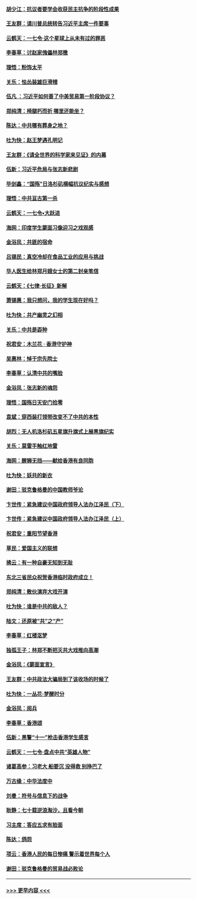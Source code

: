 #### [胡少江：抗议者要学会收获民主抗争的阶段性成果](../pages/nsc993/n11599626.md?t=10200312) 
#### [王友群：请川普总统转告习近平主席一件要事](../pages/nsc993/n11599533.md?t=10200312) 
#### [云鹤天：一七令‧这个星球上从未有过的罪恶](../pages/nsc993/n11598881.md?t=10200312) 
#### [李春草：讨赵家傀儡林郑檄](../pages/nsc993/n11598789.md?t=10200312) 
#### [理悟：粉饰太平](../pages/nsc993/n11598776.md?t=10200312) 
#### [关乐：怯怂装雄巨滑稽](../pages/nsc993/n11598767.md?t=10200312) 
#### [伍凡 ：习近平如何善了中美贸易第一阶段协议？](../pages/nsc993/n11596305.md?t=10200312) 
#### [郑纯清：椅腿朽而折 哪里还能坐？](../pages/nsc993/n11596273.md?t=10200312) 
#### [陈达：中共哪有葬身之地？](../pages/nsc993/n11596253.md?t=10200312) 
#### [吐为快：赵王梦遇孔明记](../pages/nsc993/n11596208.md?t=10200312) 
#### [王友群：《请全世界的科学家来见证》的内幕](../pages/nsc993/n11594091.md?t=10200312) 
#### [伍新：习近平危局与张志新悲剧](../pages/nsc993/n11594089.md?t=10200312) 
#### [毕剑鑫：“国殇”日洛杉矶横幅抗议纪实与感想](../pages/nsc993/n11591301.md?t=10200312) 
#### [理悟：中共亘古第一杀](../pages/nsc993/n11590734.md?t=10200312) 
#### [云鹤天：一七令•大跃进](../pages/nsc993/n11590699.md?t=10200312) 
#### [海网：印度学生蒙面习像迎习之戏观感](../pages/nsc993/n11590675.md?t=10200312) 
#### [金浴凤：共匪的宿命](../pages/nsc993/n11586383.md?t=10200312) 
#### [吕锡民：真空冷却在食品工业的应用与挑战](../pages/nsc993/n11585819.md?t=10200312) 
#### [华人医生给林郑月娥女士的第二封亲笔信](../pages/nsc993/n11585124.md?t=10200312) 
#### [云鹤天：《七律·长征》新解](../pages/nsc993/n11584578.md?t=10200312) 
#### [萧锡惠：我只想问，我的学生现在好吗？](../pages/nsc993/n11583828.md?t=10200312) 
#### [吐为快：共产幽灵之幻相](../pages/nsc993/n11583224.md?t=10200312) 
#### [关乐：中共是孬种](../pages/nsc993/n11582099.md?t=10200312) 
#### [祝君安：木兰花 · 香港守护神](../pages/nsc993/n11581782.md?t=10200312) 
#### [吴惠林：悼于宗先院士](../pages/nsc993/n11580283.md?t=10200312) 
#### [李春草：认清中共的嘴脸](../pages/nsc993/n11579954.md?t=10200312) 
#### [金浴凤：张志新的魂怨](../pages/nsc993/n11579913.md?t=10200312) 
#### [理悟：国殇日天安门拾零](../pages/nsc993/n11579843.md?t=10200312) 
#### [袁斌：穿西装打领带改变不了中共的本性](../pages/nsc993/n11579814.md?t=10200312) 
#### [胡烈：无人机洛杉矶五星旗升旗式上展黑旗纪实](../pages/nsc993/n11579322.md?t=10200312) 
#### [关乐：莫雷手触红地雷](../pages/nsc993/n11577862.md?t=10200312) 
#### [海网：醒狮无挡——献给香港有良同胞](../pages/nsc993/n11577835.md?t=10200312) 
#### [吐为快：妖共的新衣](../pages/nsc993/n11577575.md?t=10200312) 
#### [谢田：驳克鲁格曼的中国教师爷论](../pages/nsc993/n11575034.md?t=10200312) 
#### [卞世传：紧急建议中国政府领导人法办江泽民（下）](../pages/nsc993/n11573390.md?t=10200312) 
#### [卞世传：紧急建议中国政府领导人法办江泽民（上）](../pages/nsc993/n11573208.md?t=10200312) 
#### [祝君安：重阳节望香港](../pages/nsc993/n11573190.md?t=10200312) 
#### [草民：爱国主义的联想](../pages/nsc993/n11572333.md?t=10200312) 
#### [拂云：有一种自豪无知到无耻](../pages/nsc993/n11572006.md?t=10200312) 
#### [东北三省民众祝贺香港临时政府成立！](../pages/nsc993/n11571215.md?t=10200312) 
#### [郑纯清：散伙演弃大戏开演](../pages/nsc993/n11570826.md?t=10200312) 
#### [吐为快：谁是中共的敌人？](../pages/nsc993/n11570817.md?t=10200312) 
#### [陆文：还原被“共”之“产”](../pages/nsc993/n11570798.md?t=10200312) 
#### [李春草：红楼沤梦](../pages/nsc993/n11569673.md?t=10200312) 
#### [独孤王子：林郑不断把灭共大戏推向高潮](../pages/nsc993/n11569381.md?t=10200312) 
#### [金浴凤：《蒙面宣言》](../pages/nsc993/n11569368.md?t=10200312) 
#### [王友群：中共政法大骗局到了该收场的时候了](../pages/nsc993/n11568940.md?t=10200312) 
#### [吐为快：一丛花‧梦醒时分](../pages/nsc993/n11567491.md?t=10200312) 
#### [金浴凤：阅兵](../pages/nsc993/n11567454.md?t=10200312) 
#### [李春草：香港颂](../pages/nsc993/n11567444.md?t=10200312) 
#### [伍新：黑警“十一”枪击香港学生感言](../pages/nsc993/n11567426.md?t=10200312) 
#### [云鹤天：一七令‧盘点中共“英雄人物”](../pages/nsc993/n11567091.md?t=10200312) 
#### [诸葛高参：习老大 船要沉 没得救 别挣巴了](../pages/nsc993/n11566976.md?t=10200312) 
#### [万古缘：中华法度中](../pages/nsc993/n11566726.md?t=10200312) 
#### [刘曼：符号与信息下的战争](../pages/nsc993/n11564655.md?t=10200312) 
#### [耿静：七十载逆浪淘沙，且看今朝](../pages/nsc993/n11564520.md?t=10200312) 
#### [习主席：答应五求有脸面](../pages/nsc993/n11563953.md?t=10200312) 
#### [陈达：鸽怨](../pages/nsc993/n11561879.md?t=10200312) 
#### [项云：香港人民的每日惨痛  警示着世界每个人](../pages/nsc993/n11559273.md?t=10200312) 
#### [谢田：驳克鲁格曼的贸易战必败论](../pages/nsc993/n11555840.md?t=10200312) 

----
#### [ >>> 更早内容 <<< ](../indexes/nsc993-earlier.md)
